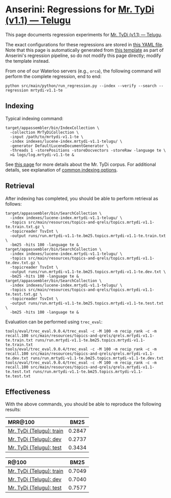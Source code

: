 # Anserini: Regressions for [Mr. TyDi (v1.1) &mdash; Telugu](https://github.com/castorini/mr.tydi)

This page documents regression experiments for [Mr. TyDi (v1.1) &mdash; Telugu](https://github.com/castorini/mr.tydi).

The exact configurations for these regressions are stored in [this YAML file](../src/main/resources/regression/mrtydi-v1.1-te.yaml).
Note that this page is automatically generated from [this template](../src/main/resources/docgen/templates/mrtydi-v1.1-te.template) as part of Anserini's regression pipeline, so do not modify this page directly; modify the template instead.

From one of our Waterloo servers (e.g., `orca`), the following command will perform the complete regression, end to end:

```
python src/main/python/run_regression.py --index --verify --search --regression mrtydi-v1.1-te
```

## Indexing

Typical indexing command:

```
target/appassembler/bin/IndexCollection \
  -collection MrTyDiCollection \
  -input /path/to/mrtydi-v1.1-te \
  -index indexes/lucene-index.mrtydi-v1.1-telugu/ \
  -generator DefaultLuceneDocumentGenerator \
  -threads 1 -storePositions -storeDocvectors -storeRaw -language te \
  >& logs/log.mrtydi-v1.1-te &
```

See [this page](https://github.com/castorini/mr.tydi) for more details about the Mr. TyDi corpus.
For additional details, see explanation of [common indexing options](common-indexing-options.md).

## Retrieval

After indexing has completed, you should be able to perform retrieval as follows:

```
target/appassembler/bin/SearchCollection \
  -index indexes/lucene-index.mrtydi-v1.1-telugu/ \
  -topics src/main/resources/topics-and-qrels/topics.mrtydi-v1.1-te.train.txt.gz \
  -topicreader TsvInt \
  -output runs/run.mrtydi-v1.1-te.bm25.topics.mrtydi-v1.1-te.train.txt \
  -bm25 -hits 100 -language te &
target/appassembler/bin/SearchCollection \
  -index indexes/lucene-index.mrtydi-v1.1-telugu/ \
  -topics src/main/resources/topics-and-qrels/topics.mrtydi-v1.1-te.dev.txt.gz \
  -topicreader TsvInt \
  -output runs/run.mrtydi-v1.1-te.bm25.topics.mrtydi-v1.1-te.dev.txt \
  -bm25 -hits 100 -language te &
target/appassembler/bin/SearchCollection \
  -index indexes/lucene-index.mrtydi-v1.1-telugu/ \
  -topics src/main/resources/topics-and-qrels/topics.mrtydi-v1.1-te.test.txt.gz \
  -topicreader TsvInt \
  -output runs/run.mrtydi-v1.1-te.bm25.topics.mrtydi-v1.1-te.test.txt \
  -bm25 -hits 100 -language te &
```

Evaluation can be performed using `trec_eval`:

```
tools/eval/trec_eval.9.0.4/trec_eval -c -M 100 -m recip_rank -c -m recall.100 src/main/resources/topics-and-qrels/qrels.mrtydi-v1.1-te.train.txt runs/run.mrtydi-v1.1-te.bm25.topics.mrtydi-v1.1-te.train.txt
tools/eval/trec_eval.9.0.4/trec_eval -c -M 100 -m recip_rank -c -m recall.100 src/main/resources/topics-and-qrels/qrels.mrtydi-v1.1-te.dev.txt runs/run.mrtydi-v1.1-te.bm25.topics.mrtydi-v1.1-te.dev.txt
tools/eval/trec_eval.9.0.4/trec_eval -c -M 100 -m recip_rank -c -m recall.100 src/main/resources/topics-and-qrels/qrels.mrtydi-v1.1-te.test.txt runs/run.mrtydi-v1.1-te.bm25.topics.mrtydi-v1.1-te.test.txt
```

## Effectiveness

With the above commands, you should be able to reproduce the following results:

| MRR@100                                                                                                      | BM25      |
|:-------------------------------------------------------------------------------------------------------------|-----------|
| [Mr. TyDi (Telugu): train](https://github.com/castorini/mr.tydi)                                             | 0.2847    |
| [Mr. TyDi (Telugu): dev](https://github.com/castorini/mr.tydi)                                               | 0.2737    |
| [Mr. TyDi (Telugu): test](https://github.com/castorini/mr.tydi)                                              | 0.3434    |


| R@100                                                                                                        | BM25      |
|:-------------------------------------------------------------------------------------------------------------|-----------|
| [Mr. TyDi (Telugu): train](https://github.com/castorini/mr.tydi)                                             | 0.7049    |
| [Mr. TyDi (Telugu): dev](https://github.com/castorini/mr.tydi)                                               | 0.7040    |
| [Mr. TyDi (Telugu): test](https://github.com/castorini/mr.tydi)                                              | 0.7577    |
